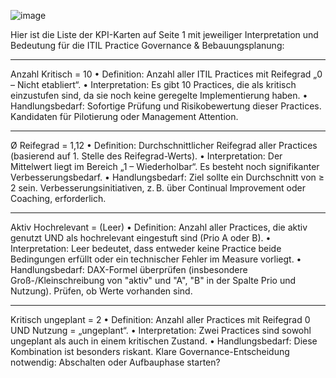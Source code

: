 
![image](https://github.com/user-attachments/assets/34d1ef94-8a32-41c4-bdaa-547dfab37327)


Hier ist die Liste der KPI-Karten auf Seite 1 mit jeweiliger Interpretation und Bedeutung für die ITIL Practice Governance & Bebauungsplanung:
________________________________________
Anzahl Kritisch = 10
•	Definition: Anzahl aller ITIL Practices mit Reifegrad „0 – Nicht etabliert“.
•	Interpretation: Es gibt 10 Practices, die als kritisch einzustufen sind, da sie noch keine geregelte Implementierung haben.
•	Handlungsbedarf: Sofortige Prüfung und Risikobewertung dieser Practices. Kandidaten für Pilotierung oder Management Attention.
________________________________________
Ø Reifegrad = 1,12
•	Definition: Durchschnittlicher Reifegrad aller Practices (basierend auf 1. Stelle des Reifegrad-Werts).
•	Interpretation: Der Mittelwert liegt im Bereich „1 – Wiederholbar“. Es besteht noch signifikanter Verbesserungsbedarf.
•	Handlungsbedarf: Ziel sollte ein Durchschnitt von ≥ 2 sein. Verbesserungsinitiativen, z. B. über Continual Improvement oder Coaching, erforderlich.
________________________________________
Aktiv Hochrelevant = (Leer)
•	Definition: Anzahl aller Practices, die aktiv genutzt UND als hochrelevant eingestuft sind (Prio A oder B).
•	Interpretation: Leer bedeutet, dass entweder keine Practice beide Bedingungen erfüllt oder ein technischer Fehler im Measure vorliegt.
•	Handlungsbedarf: DAX-Formel überprüfen (insbesondere Groß-/Kleinschreibung von "aktiv" und "A", "B" in der Spalte Prio und Nutzung). Prüfen, ob Werte vorhanden sind.
________________________________________
Kritisch ungeplant = 2
•	Definition: Anzahl aller Practices mit Reifegrad 0 UND Nutzung = „ungeplant“.
•	Interpretation: Zwei Practices sind sowohl ungeplant als auch in einem kritischen Zustand.
•	Handlungsbedarf: Diese Kombination ist besonders riskant. Klare Governance-Entscheidung notwendig: Abschalten oder Aufbauphase starten?
